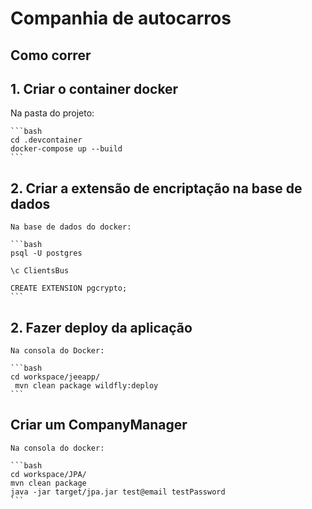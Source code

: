 # Companhia de autocarros

## Como correr

## 1. Criar o container docker

Na pasta do projeto:

    ```bash
    cd .devcontainer
    docker-compose up --build
    ```

## 2. Criar a extensão de encriptação na base de dados

    Na base de dados do docker:

    ```bash
    psql -U postgres

    \c ClientsBus

    CREATE EXTENSION pgcrypto;
    ```

## 2. Fazer deploy da aplicação

    Na consola do Docker:

    ```bash
    cd workspace/jeeapp/
     mvn clean package wildfly:deploy
    ```

## Criar um CompanyManager

    Na consola do docker:

    ```bash
    cd workspace/JPA/
    mvn clean package
    java -jar target/jpa.jar test@email testPassword
    ```

